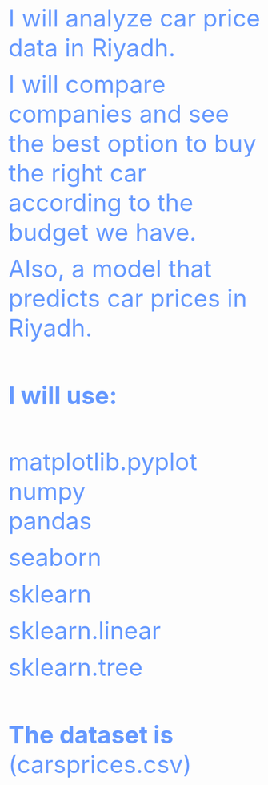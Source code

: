 <html>



<body>

<p><font size="7" color="#6699FF">I will analyze car price data in Riyadh.
</font></p>
<p><font size="7" color="#6699FF">I will compare companies and see the best option to buy the 
right car according to the budget we have.</font></p>
<p><font size="7" color="#6699FF">Also, a model that predicts car prices in Riyadh.</font></p>
<p>&nbsp;</p>
<p>&nbsp;</p>
<p><font size="7" color="#6699FF"><b>I</b></font><b><font size="7" color="#6699FF"> 
will use:</font></b></p>
<p><font size="7" color="#6699FF"><br>
matplotlib.pyplot<br>
numpy<br>
pandas</font></p>
<p><font size="7" color="#6699FF">seaborn</font></p>
<p><font size="7" color="#6699FF">sklearn</font></p>
<p><font size="7" color="#6699FF">sklearn.linear</font></p>
<p><font size="7" color="#6699FF">sklearn.tree</font></p>
<p>&nbsp;</p>
<p>&nbsp;</p>
<p><font size="7" color="#6699FF"><b>The dataset is</b> (carsprices.csv)</font></p>
<p>&nbsp;</p>
<p>&nbsp;</p>

</body>

</html>
